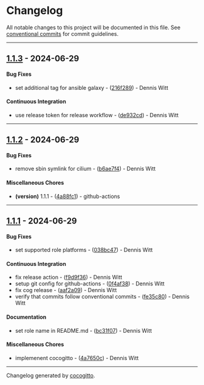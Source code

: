 # Changelog
All notable changes to this project will be documented in this file. See [conventional commits](https://www.conventionalcommits.org/) for commit guidelines.

- - -
## [1.1.3](https://github.com/wittdennis/ansible-role-cilium/compare/de932cd875eee835a48835af806715826e7d6abb..1.1.3) - 2024-06-29
#### Bug Fixes
- set additional tag for ansible galaxy - ([216f289](https://github.com/wittdennis/ansible-role-cilium/commit/216f28912488a7b22ab3f3ab9a781184a1201c0c)) - Dennis Witt
#### Continuous Integration
- use release token for release workflow - ([de932cd](https://github.com/wittdennis/ansible-role-cilium/commit/de932cd875eee835a48835af806715826e7d6abb)) - Dennis Witt

- - -

## [1.1.2](https://github.com/wittdennis/ansible-role-cilium/compare/4a88fc18dd7a34d705e3f7fd2a7e06a1d2af6074..1.1.2) - 2024-06-29
#### Bug Fixes
- remove sbin symlink for cilium - ([b6ae7f4](https://github.com/wittdennis/ansible-role-cilium/commit/b6ae7f4aef5ea58c485609280e3690e9c71381a3)) - Dennis Witt
#### Miscellaneous Chores
- **(version)** 1.1.1 - ([4a88fc1](https://github.com/wittdennis/ansible-role-cilium/commit/4a88fc18dd7a34d705e3f7fd2a7e06a1d2af6074)) - github-actions

- - -

## [1.1.1](https://github.com/wittdennis/ansible-role-cilium/compare/4a7650c4e7d2469f3587bc4319ecb5bb04f015f9..1.1.1) - 2024-06-29
#### Bug Fixes
- set supported role platforms - ([038bc47](https://github.com/wittdennis/ansible-role-cilium/commit/038bc4720ebf6cd1d3c36ce885b4ba6e52745796)) - Dennis Witt
#### Continuous Integration
- fix release action - ([f9d9f36](https://github.com/wittdennis/ansible-role-cilium/commit/f9d9f36f12d73e7a2cb2e3b4ab5caf455bf684ae)) - Dennis Witt
- setup git config for github-actions - ([0f4af38](https://github.com/wittdennis/ansible-role-cilium/commit/0f4af38169c9539a763167a36f26576356fd9f02)) - Dennis Witt
- fix cog release - ([aaf2a09](https://github.com/wittdennis/ansible-role-cilium/commit/aaf2a09ae2ab8ae98c952c460c25979d4ef1f4ec)) - Dennis Witt
- verify that commits follow conventional commits - ([fe35c80](https://github.com/wittdennis/ansible-role-cilium/commit/fe35c804d669f8c974261e30c4a2c0f9eb4d385b)) - Dennis Witt
#### Documentation
- set role name in README.md - ([bc31f07](https://github.com/wittdennis/ansible-role-cilium/commit/bc31f079038dc3b14e65e1b50176854d0d232a66)) - Dennis Witt
#### Miscellaneous Chores
- implemenent cocogitto - ([4a7650c](https://github.com/wittdennis/ansible-role-cilium/commit/4a7650c4e7d2469f3587bc4319ecb5bb04f015f9)) - Dennis Witt

- - -

Changelog generated by [cocogitto](https://github.com/cocogitto/cocogitto).